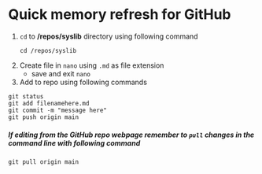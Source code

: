 # Quick memory refresh for GitHub

1. `cd` to **/repos/syslib** directory using following command
	```
	cd /repos/syslib
	```
2. Create file in `nano` using `.md` as file extension
	- save and exit `nano`
3. Add to repo using following commands


```
git status
git add filenamehere.md
git commit -m "message here"
git push origin main
```

##### If editing from the GitHub repo webpage remember to `pull` changes in the command line with following command
```
git pull origin main
```
